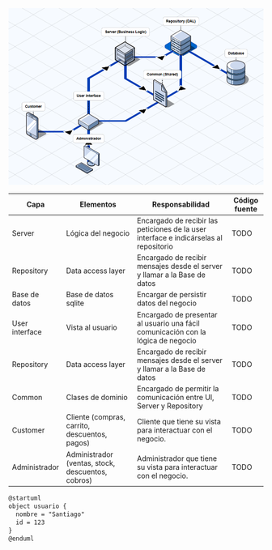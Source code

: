 ![Imagen demostrativa de comunicación entre capas](./diagrama_arquitectura.png)


| Capa | Elementos|Responsabilidad|Código fuente|
|--|--|--|--|
|Server|Lógica del negocio|Encargado de recibir las peticiones de la user interface e indicárselas al repositorio|TODO|
|Repository|Data access layer|Encargado de recibir mensajes desde el server y llamar a la Base de datos|TODO|
|Base de datos|Base de datos sqlite|Encargar de persistir datos del negocio|TODO|
|User interface|Vista al usuario|Encargado de presentar al usuario una fácil comunicación con la lógica de negocio|TODO|
|Repository|Data access layer|Encargado de recibir mensajes desde el server y llamar a la Base de datos|TODO|
|Common|Clases de dominio|Encargado de permitir la comunicación entre UI, Server y Repository|TODO|
|Customer|Cliente (compras, carrito, descuentos, pagos)|Cliente que tiene su vista para interactuar con el negocio.|TODO|
|Administrador|Administrador (ventas, stock, descuentos, cobros)|Administrador que tiene su vista para interactuar con el negocio.|TODO|




```plantuml
@startuml
object usuario {
  nombre = "Santiago"
  id = 123
}
@enduml
```